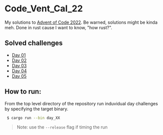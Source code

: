 # Code_Vent_Cal_22
My solutions to [Advent of Code 2022](https://adventofcode.com/2022). Be warned, solutions might be kinda meh. Done in rust cause I want to know, "how rust?". 

## Solved challenges

- [Day 01](https://github.com/Kersplash99/Code_Vent_Cal_22/blob/main/src/bin/day_01.rs)
- [Day 02](https://github.com/Kersplash99/Code_Vent_Cal_22/blob/main/src/bin/day_02.rs)
- [Day 03](https://github.com/Kersplash99/Code_Vent_Cal_22/blob/main/src/bin/day_03.rs)
- [Day 04](https://github.com/Kersplash99/Code_Vent_Cal_22/blob/main/src/bin/day_04.rs)
- [Day 05](https://github.com/Kersplash99/Code_Vent_Cal_22/blob/main/src/bin/day_05.rs)


## How to run:

From the top level directory of the repository run induvidual day challenges by specifying the target binary.

```bash
 $ cargo run --bin day_XX
```

> Note: use the ```--release``` flag if timing the run
